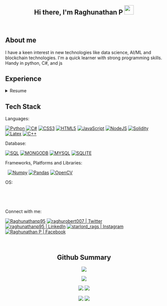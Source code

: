 <h2 align="center">Hi there, I'm Raghunathan P <img src="https://user-images.githubusercontent.com/39955420/147578264-bae0526c-028a-49d2-8af8-d08bb4edbd2a.gif" height="30" width="30"></h2>


[<img  alt="" src="https://img.shields.io/twitter/follow/raghurobert007?style=social" />][twitter]
[<img  alt="" src="https://img.shields.io/github/followers/raghunathanp95?style=social" />][website]
[<img  alt="" src="https://hits.seeyoufarm.com/api/count/incr/badge.svg?url=https%3A%2F%2Fgithub.com%2F{raghunathanp95}1212%2Fhit-counter" />][website]

<h2>About me</h2>

I have a keen interest in new technologies like data science, AI/ML and blockchain technologies. I'm a quick learner with strong programming skills. Handy in python, C#, and js

## Experience
<details>
  <summary>Resume</summary>

<img align="right" src="https://img.shields.io/badge/Oracle-F80000?style=flat&logo=Oracle&logoColor=white" />
<img align="right" src="https://img.shields.io/badge/MySQL-005C84?style=flat&logo=mysql&logoColor=white" />
<img align="right" src="https://img.shields.io/badge/SQLite-07405E?style=flat&logo=sqlite&logoColor=white" />
<img align="right" src="https://img.shields.io/badge/Django-092E20?style=flat&logo=django&logoColor=green" />
<img align="right" src="https://img.shields.io/badge/Bootstrap-563D7C?style=flat&logo=bootstrap&logoColor=white" />
<img align="right" src="https://img.shields.io/badge/javascript-%23323330.svg?style=flat&logo=javascript&logoColor=%23F7DF1E" />
<img align="right" src="https://img.shields.io/badge/html5-%23E34F26.svg?style=flat&logo=html5&logoColor=white" />
<img align="right" src="https://img.shields.io/badge/css3-%231572B6.svg?style=flat&logo=css3&logoColor=white" />
<img align="right" src="https://img.shields.io/badge/Python-FFD43B?style=flat&logo=python&logoColor=blue" />
<img align="right" src="https://img.shields.io/badge/C%23-239120?style=flat&logo=c-sharp&logoColor=white" />


- 👨‍💻
  
  **Software Engineer**\
📆 2021 - moment\
📍 **Continental AG** - Bangalore, India
  
<img align="right" src="https://img.shields.io/badge/Microsoft_Excel-217346?style=flat&logo=microsoft-excel&logoColor=white" />
<img align="right" src="https://img.shields.io/badge/Microsoft_PowerPoint-B7472A?style=flat&logo=microsoft-powerpoint&logoColor=white" />
<img align="right" src="https://img.shields.io/badge/Microsoft_Word-2B579A?style=flat&logo=microsoft-word&logoColor=white" />
<img align="right" src="https://img.shields.io/badge/Microsoft_Outlook-0078D4?style=flat&logo=microsoft-outlook&logoColor=white" />


- 👨‍💻 **Associate**\
📆 2018 - Jan/2020\
📍 **Williams Lea Tag** - Kochi, India
  
 </details>

<h2>Tech Stack</h2>

Languages:

[<img  alt="Python" src="https://img.shields.io/badge/Python-FFD43B?style=for-the-badge&logo=python&logoColor=blue" />][website]
[<img alt="C#" src="https://img.shields.io/badge/C%23-239120?style=for-the-badge&logo=c-sharp&logoColor=white" />][website]
[<img alt="CSS3" src="https://img.shields.io/badge/css3-%231572B6.svg?style=for-the-badge&logo=css3&logoColor=white" />][website]
[<img alt="HTML5" src="https://img.shields.io/badge/html5-%23E34F26.svg?style=for-the-badge&logo=html5&logoColor=white" />][website]
[<img alt="JavaScript" src="https://img.shields.io/badge/javascript-%23323330.svg?style=for-the-badge&logo=javascript&logoColor=%23F7DF1E" />][website]
[<img alt="NodeJS" src="https://img.shields.io/badge/node.js-6DA55F?style=for-the-badge&logo=node.js&logoColor=white" />][website]
[<img alt="Solidity" src="https://img.shields.io/badge/Solidity-e6e6e6?style=for-the-badge&logo=solidity&logoColor=black" />][website]
[<img alt="Latex" src="https://img.shields.io/badge/LaTeX-47A141?style=for-the-badge&logo=LaTeX&logoColor=white" />][website]
[<img alt="C++" src="https://img.shields.io/badge/C%2B%2B-00599C?style=for-the-badge&logo=c%2B%2B&logoColor=white" />][website]

Database:

[<img alt="SQL" src="https://img.shields.io/badge/Oracle-F80000?style=for-the-badge&logo=Oracle&logoColor=white" />][website]
[<img alt="MONGODB" src="https://img.shields.io/badge/MongoDB-4EA94B?style=for-the-badge&logo=mongodb&logoColor=white" />][website]
[<img alt="MYSQL" src="https://img.shields.io/badge/MySQL-005C84?style=for-the-badge&logo=mysql&logoColor=white" />][website]
[<img alt="SQLITE" src="https://img.shields.io/badge/SQLite-07405E?style=for-the-badge&logo=sqlite&logoColor=white" />][website]

Frameworks, Platforms and Libraries:

[<img alt="" src="https://img.shields.io/badge/.NET-512BD4?style=for-the-badge&logo=dotnet&logoColor=white" />][website]
[<img alt="" src="https://img.shields.io/badge/Django-092E20?style=for-the-badge&logo=django&logoColor=green" />][website]
[<img alt="Numpy" src="https://img.shields.io/badge/Numpy-777BB4?style=for-the-badge&logo=numpy&logoColor=white" />][website]
[<img alt="Pandas" src="https://img.shields.io/badge/Pandas-2C2D72?style=for-the-badge&logo=pandas&logoColor=white" />][website]
[<img alt="OpenCV" src="https://img.shields.io/badge/opencv-%23white.svg?style=for-the-badge&logo=opencv&logoColor=white" />][website]
[<img alt="" src="https://img.shields.io/badge/Bootstrap-563D7C?style=for-the-badge&logo=bootstrap&logoColor=white" />][website]
[<img alt="" src="https://img.shields.io/badge/Microsoft_Office-D83B01?style=for-the-badge&logo=microsoft-office&logoColor=white" />][website]
[<img alt="" src="https://img.shields.io/badge/Tableau-E97627?style=for-the-badge&logo=Tableau&logoColor=white" />][website]

OS:

[<img alt="" src="https://img.shields.io/badge/Windows-0078D6?style=for-the-badge&logo=windows&logoColor=white" />][website]
[<img alt="" src="https://img.shields.io/badge/Ubuntu-E95420?style=for-the-badge&logo=ubuntu&logoColor=white" />][website]


<br>

Connect with me:

[<img alt="Raghunathanp95" src="https://img.shields.io/badge/website-000000?style=for-the-badge&logo=About.me&logoColor=white" />][website]
[<img alt="raghurobert007 | Twitter" src="https://img.shields.io/badge/Twitter-1DA1F2?style=for-the-badge&logo=twitter&logoColor=white" />][twitter]
[<img alt="raghunathanp95 | LinkedIn" src="https://img.shields.io/badge/LinkedIn-0077B5?style=for-the-badge&logo=linkedin&logoColor=white" />][linkedin]
[<img alt="starlord_rags | Instagram" src="https://img.shields.io/badge/Instagram-E4405F?style=for-the-badge&logo=instagram&logoColor=white" />][instagram]
[<img alt="Raghunathan P | Facebook" src="https://img.shields.io/badge/Facebook-1877F2?style=for-the-badge&logo=facebook&logoColor=white" />][facebook]

<br>


<h2 align="center">Github Summary</h2>



<p align='center'>
<a href="#"><img src="https://github-readme-stats.vercel.app/api/top-langs/?username=raghunathanp95&show_icons=true&hide_border=true&theme=github_dark"></a>
</p>
<p align='center'>
<a href="#"><img src="http://github-profile-summary-cards.vercel.app/api/cards/profile-details?username=raghunathanp95&theme=github_dark"></a>
</p>
<p align='center'>
<a href="#"><img src="http://github-profile-summary-cards.vercel.app/api/cards/repos-per-language?username=raghunathanp95&theme=github_dark"></a>
<a href="#"><img src="http://github-profile-summary-cards.vercel.app/api/cards/most-commit-language?username=raghunathanp95&theme=github_dark"></a>
</p>
<p align='center'>
<a href="#"><img src="http://github-profile-summary-cards.vercel.app/api/cards/stats?username=raghunathanp95&theme=github_dark"></a>
<a href="#"><img src="http://github-profile-summary-cards.vercel.app/api/cards/productive-time?username=raghunathanp95&theme=github_dark&utcOffset=8"></a>
</p>



[website]: #
[twitter]: https://twitter.com/raghurobert007
[instagram]: https://www.instagram.com/starlord_rags/
[linkedin]: https://www.linkedin.com/in/raghunathan-p/
[facebook]: https://www.facebook.com/justbeinglegendaryawesome
